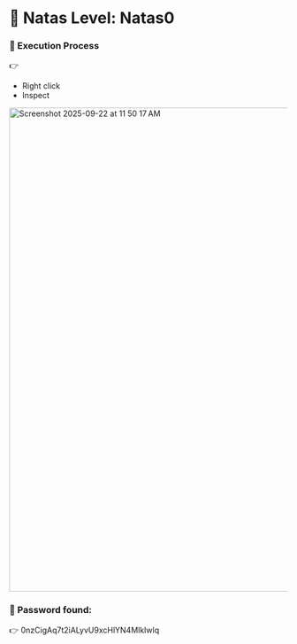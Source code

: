 # 🔐 Natas Level: Natas0



### 📂 Execution Process 

👉 
- Right click
- Inspect

<img width="1468" height="874" alt="Screenshot 2025-09-22 at 11 50 17 AM" src="https://github.com/user-attachments/assets/ab942648-ded1-404b-856f-f0d3b6e9c32f" />

### 📄 Password found:
👉
0nzCigAq7t2iALyvU9xcHlYN4MlkIwlq 

